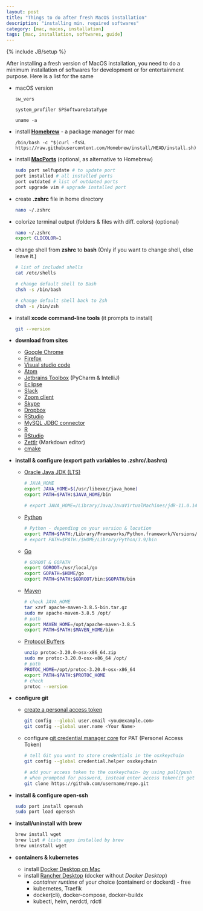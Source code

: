 ```yaml
---
layout: post
title: "Things to do after fresh MacOS installation"
description: "installing min. required softwares"
category: [mac, macos, installation]
tags: [mac, installation, softwares, guide]
---
```

{% include JB/setup %}


After installing a fresh version of MacOS installation, you need to do a minimum installation of softwares for development or for entertainment purpose. Here is a list for the same

- macOS version

  ```
  sw_vers
  ```

  ```
  system_profiler SPSoftwareDataType
  ```

  ```
  uname -a
  ```

- install **[Homebrew](https://brew.sh/)** - a package manager for mac

  ```
  /bin/bash -c "$(curl -fsSL https://raw.githubusercontent.com/Homebrew/install/HEAD/install.sh)"
  ```

- install **[MacPorts](https://www.macports.org/install.php)** (optional, as alternative to Homebrew)

  ```bash
  sudo port selfupdate # to update port
  port installed # all installed ports
  port outdated # list of outdated ports
  port upgrade vim # upgrade installed port
  ```

- create **.zshrc** file in home directory

  ```bash
  nano ~/.zshrc
  ```

- colorize terminal output (folders & files with diff. colors) (optional)

  ```bash
  nano ~/.zshrc
  export CLICOLOR=1
  ```

- change shell from **zshrc** to **bash** (Only if you want to change shell, else leave it.)

  ```bash
  # list of included shells
  cat /etc/shells

  # change default shell to Bash
  chsh -s /bin/bash

  # change default shell back to Zsh
  chsh -s /bin/zsh
  ```

- install **xcode command-line tools** (it prompts to install)

  ```bash
  git --version
  ```

- **download from sites**

  - [Google Chrome](https://www.google.com/chrome/)
  - [Firefox](https://www.mozilla.org/en-US/firefox/mac/)
  - [Visual studio code](https://code.visualstudio.com/download)
  - [Atom](https://atom.io/)
  - [Jetbrains Toolbox](https://www.jetbrains.com/toolbox-app/) (PyCharm & IntelliJ)
  - [Eclipse](https://www.eclipse.org/downloads/packages/)
  - [Slack](https://slack.com/intl/en-in/downloads/mac)
  - [Zoom client](https://zoom.us/download)
  - [Skype](https://www.skype.com/en/get-skype/download-skype-for-desktop/)
  - [Dropbox](https://www.dropbox.com/downloading)
  - [RStudio](https://www.rstudio.com/products/rstudio/download/)
  - [MySQL JDBC connector](https://dev.mysql.com/downloads/connector/j/)
  - [R](https://cran.r-project.org/bin/macosx/)
  - [RStudio](https://www.rstudio.com/products/rstudio/download/)
  - [Zettlr](https://www.zettlr.com/) (Markdown editor)
  - [cmake](https://cmake.org/download/)
  

- **install & configure (export path variables to .zshrc/.bashrc)**

  - [Oracle Java JDK (LTS)](https://www.oracle.com/java/technologies/javase-downloads.html)

    ```bash
    # JAVA_HOME
    export JAVA_HOME=$(/usr/libexec/java_home)
    export PATH=$PATH:$JAVA_HOME/bin

    # export JAVA_HOME=/Library/Java/JavaVirtualMachines/jdk-11.0.14.jdk/Contents/Home
    ```

  - [Python](https://www.python.org/)
    ```bash
    # Python - depending on your version & location
    export PATH=$PATH:/Library/Frameworks/Python.framework/Versions/3.11/bin
    # export PATH=$PATH:/$HOME/Library/Python/3.9/bin
    ```

  - [Go](https://go.dev/dl/)

    ```bash
    # GOROOT & GOPATH
    export GOROOT=/usr/local/go
    export GOPATH=$HOME/go
    export PATH=$PATH:$GOROOT/bin:$GOPATH/bin
    ```

  - [Maven](https://maven.apache.org/download.cgi)

    ```bash
    # check JAVA_HOME
    tar xzvf apache-maven-3.8.5-bin.tar.gz
    sudo mv apache-maven-3.8.5 /opt/
    # path
    export MAVEN_HOME=/opt/apache-maven-3.8.5
    export PATH=$PATH:$MAVEN_HOME/bin
    ```

  - [Protocol Buffers](https://github.com/protocolbuffers/protobuf/releases)

    ```bash
    unzip protoc-3.20.0-osx-x86_64.zip
    sudo mv protoc-3.20.0-osx-x86_64 /opt/
    # path
    PROTOC_HOME=/opt/protoc-3.20.0-osx-x86_64
    export PATH=$PATH:$PROTOC_HOME
    # check
    protoc --version
    ```


- **configure git**

  - [create a personal access token](https://docs.github.com/en/github/authenticating-to-github/keeping-your-account-and-data-secure/creating-a-personal-access-token)

    ```bash
    git config --global user.email <you@example.com>
    git config --global user.name <Your Name>
    ```

  - configure [git credential manager core](https://github.com/microsoft/Git-Credential-Manager-Core/) for PAT (Personel Access Token)

    ```bash
    # tell Git you want to store credentials in the osxkeychain
    git config --global credential.helper osxkeychain

    # add your access token to the osxkeychain- by using pull/push
    # when prompted for password, instead enter access token(it get cached in the osxkeychain automatically)
    git clone https://github.com/username/repo.git
      ```

- **install & configure open-ssh**

  ```bash
  sudo port install openssh
  sudo port load openssh
  ```
- **install/uninstall with brew**

  ```bash
  brew install wget
  brew list # lists apps installed by brew
  brew uninstall wget
  ```
- **containers & kubernetes**
  - install [Docker Desktop on Mac](https://docs.docker.com/desktop/install/mac-install/)
  - install [Rancher Desktop](https://rancherdesktop.io/)  (docker without _Docker Desktop_)
    - *container runtime* of your choice (containerd or dockerd) - free
    - kubernetes, Traefik
    - docker(cli), docker-compose, docker-buildx
    - kubectl, helm, nerdctl, rdctl
